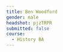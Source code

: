 ```yaml
---
title: Ben Woodford
gender: male
headshot: pjzTRPR
submitted: false
course: 
  - History BA
---
```


